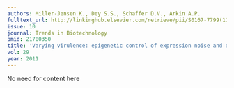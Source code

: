```yaml
---
authors: Miller-Jensen K., Dey S.S., Schaffer D.V., Arkin A.P.
fulltext_url: http://linkinghub.elsevier.com/retrieve/pii/S0167-7799(11)00093-X
issue: 10
journal: Trends in Biotechnology
pmid: 21700350
title: 'Varying virulence: epigenetic control of expression noise and disease processes'
vol: 29
year: 2011
---
```


No need for content here
